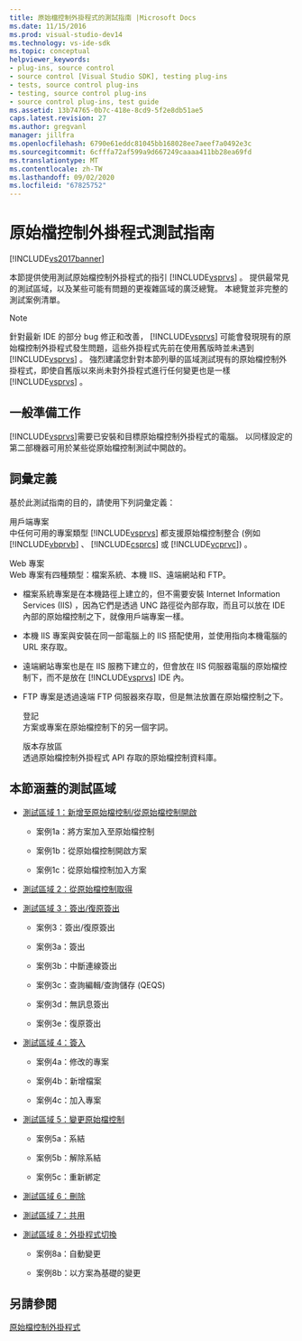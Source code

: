 ```yaml
---
title: 原始檔控制外掛程式的測試指南 |Microsoft Docs
ms.date: 11/15/2016
ms.prod: visual-studio-dev14
ms.technology: vs-ide-sdk
ms.topic: conceptual
helpviewer_keywords:
- plug-ins, source control
- source control [Visual Studio SDK], testing plug-ins
- tests, source control plug-ins
- testing, source control plug-ins
- source control plug-ins, test guide
ms.assetid: 13b74765-0b7c-418e-8cd9-5f2e8db51ae5
caps.latest.revision: 27
ms.author: gregvanl
manager: jillfra
ms.openlocfilehash: 6790e61eddc81045bb168028ee7aeef7a0492e3c
ms.sourcegitcommit: 6cfffa72af599a9d667249caaaa411bb28ea69fd
ms.translationtype: MT
ms.contentlocale: zh-TW
ms.lasthandoff: 09/02/2020
ms.locfileid: "67825752"
---
```

# <a name="test-guide-for-source-control-plug-ins"></a>原始檔控制外掛程式測試指南
[!INCLUDE[vs2017banner](../../includes/vs2017banner.md)]

本節提供使用測試原始檔控制外掛程式的指引 [!INCLUDE[vsprvs](../../includes/vsprvs-md.md)] 。 提供最常見的測試區域，以及某些可能有問題的更複雜區域的廣泛總覽。 本總覽並非完整的測試案例清單。  
  
> [!NOTE]
> 針對最新 IDE 的部分 bug 修正和改善， [!INCLUDE[vsprvs](../../includes/vsprvs-md.md)] 可能會發現現有的原始檔控制外掛程式發生問題，這些外掛程式先前在使用舊版時並未遇到 [!INCLUDE[vsprvs](../../includes/vsprvs-md.md)] 。 強烈建議您針對本節列舉的區域測試現有的原始檔控制外掛程式，即使自舊版以來尚未對外掛程式進行任何變更也是一樣 [!INCLUDE[vsprvs](../../includes/vsprvs-md.md)] 。  
  
## <a name="common-preparation"></a>一般準備工作  
 [!INCLUDE[vsprvs](../../includes/vsprvs-md.md)]需要已安裝和目標原始檔控制外掛程式的電腦。 以同樣設定的第二部機器可用於某些從原始檔控制測試中開啟的。  
  
## <a name="definition-of-terms"></a>詞彙定義  
 基於此測試指南的目的，請使用下列詞彙定義：  
  
 用戶端專案  
 中任何可用的專案類型 [!INCLUDE[vsprvs](../../includes/vsprvs-md.md)] 都支援原始檔控制整合 (例如 [!INCLUDE[vbprvb](../../includes/vbprvb-md.md)] 、 [!INCLUDE[csprcs](../../includes/csprcs-md.md)] 或 [!INCLUDE[vcprvc](../../includes/vcprvc-md.md)]) 。  
  
 Web 專案  
 Web 專案有四種類型：檔案系統、本機 IIS、遠端網站和 FTP。  
  
- 檔案系統專案是在本機路徑上建立的，但不需要安裝 Internet Information Services (IIS) ，因為它們是透過 UNC 路徑從內部存取，而且可以放在 IDE 內部的原始檔控制之下，就像用戶端專案一樣。  
  
- 本機 IIS 專案與安裝在同一部電腦上的 IIS 搭配使用，並使用指向本機電腦的 URL 來存取。  
  
- 遠端網站專案也是在 IIS 服務下建立的，但會放在 IIS 伺服器電腦的原始檔控制下，而不是放在 [!INCLUDE[vsprvs](../../includes/vsprvs-md.md)] IDE 內。  
  
- FTP 專案是透過遠端 FTP 伺服器來存取，但是無法放置在原始檔控制之下。  
  
  登記  
  方案或專案在原始檔控制下的另一個字詞。  
  
  版本存放區  
  透過原始檔控制外掛程式 API 存取的原始檔控制資料庫。  
  
## <a name="test-areas-covered-in-this-section"></a>本節涵蓋的測試區域  
  
- [測試區域 1：新增至原始檔控制/從原始檔控制開啟](../../extensibility/internals/test-area-1-add-to-open-from-source-control.md)  
  
  - 案例1a：將方案加入至原始檔控制  

  - 案例1b：從原始檔控制開啟方案  

  - 案例1c：從原始檔控制加入方案  

- [測試區域 2：從原始檔控制取得](../../extensibility/internals/test-area-2-get-from-source-control.md)  
  
- [測試區域 3：簽出/復原簽出](../../extensibility/internals/test-area-3-check-out-undo-checkout.md)  
  
  - 案例3：簽出/復原簽出  

  - 案例3a：簽出  

  - 案例3b：中斷連線簽出  

  - 案例3c：查詢編輯/查詢儲存 (QEQS)   

  - 案例3d：無訊息簽出  

  - 案例3e：復原簽出  
  
- [測試區域 4：簽入](../../extensibility/internals/test-area-4-check-in.md)  
  
  - 案例4a：修改的專案  

  - 案例4b：新增檔案  

  - 案例4c：加入專案  
  
- [測試區域 5：變更原始檔控制](../../extensibility/internals/test-area-5-change-source-control.md)  
  
  - 案例5a：系結  

  - 案例5b：解除系結  

  - 案例5c：重新綁定  

- [測試區域 6：刪除](../../extensibility/internals/test-area-6-delete.md)  

- [測試區域 7：共用](../../extensibility/internals/test-area-7-share.md)  

- [測試區域 8：外掛程式切換](../../extensibility/internals/test-area-8-plug-in-switching.md)  

  - 案例8a：自動變更  

  - 案例8b：以方案為基礎的變更  

## <a name="see-also"></a>另請參閱  
 [原始檔控制外掛程式](../../extensibility/source-control-plug-ins.md)
